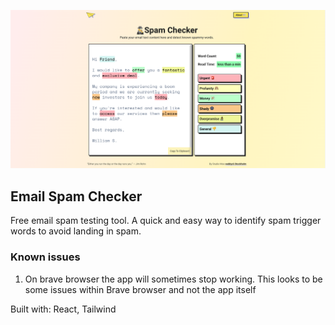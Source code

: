 ![Screenshot of website](https://raw.githubusercontent.com/TheBoringBOT/email-spam-word-checker/main/public/screenshot.png)

## Email Spam Checker

Free email spam testing tool. A quick and easy way to identify spam trigger words to avoid landing in spam.

### Known issues

1.  On brave browser the app will sometimes stop working. This looks to be some issues within Brave browser and not the app itself

Built with: React, Tailwind
